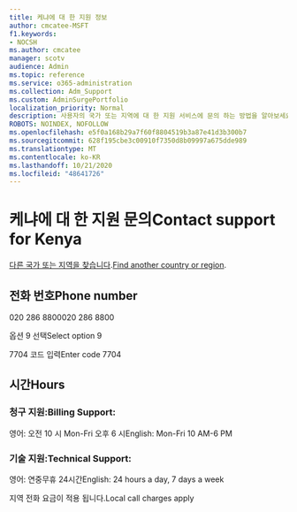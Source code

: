 ```yaml
---
title: 케냐에 대 한 지원 정보
author: cmcatee-MSFT
f1.keywords:
- NOCSH
ms.author: cmcatee
manager: scotv
audience: Admin
ms.topic: reference
ms.service: o365-administration
ms.collection: Adm_Support
ms.custom: AdminSurgePortfolio
localization_priority: Normal
description: 사용자의 국가 또는 지역에 대 한 지원 서비스에 문의 하는 방법을 알아보세요.
ROBOTS: NOINDEX, NOFOLLOW
ms.openlocfilehash: e5f0a168b29a7f60f8804519b3a87e41d3b300b7
ms.sourcegitcommit: 628f195cbe3c00910f7350d8b09997a675dde989
ms.translationtype: MT
ms.contentlocale: ko-KR
ms.lasthandoff: 10/21/2020
ms.locfileid: "48641726"
---
```

# <a name="contact-support-for-kenya"></a><span data-ttu-id="9cbba-103">케냐에 대 한 지원 문의</span><span class="sxs-lookup"><span data-stu-id="9cbba-103">Contact support for Kenya</span></span>

<span data-ttu-id="9cbba-104">[다른 국가 또는 지역을 찾습니다](../contact-support-for-business-products.md).</span><span class="sxs-lookup"><span data-stu-id="9cbba-104">[Find another country or region](../contact-support-for-business-products.md).</span></span>

## <a name="phone-number"></a><span data-ttu-id="9cbba-105">전화 번호</span><span class="sxs-lookup"><span data-stu-id="9cbba-105">Phone number</span></span>
<span data-ttu-id="9cbba-106">020 286 8800</span><span class="sxs-lookup"><span data-stu-id="9cbba-106">020 286 8800</span></span>

<span data-ttu-id="9cbba-107">옵션 9 선택</span><span class="sxs-lookup"><span data-stu-id="9cbba-107">Select option 9</span></span>

<span data-ttu-id="9cbba-108">7704 코드 입력</span><span class="sxs-lookup"><span data-stu-id="9cbba-108">Enter code 7704</span></span>

## <a name="hours"></a><span data-ttu-id="9cbba-109">시간</span><span class="sxs-lookup"><span data-stu-id="9cbba-109">Hours</span></span>
### <a name="billing-support"></a><span data-ttu-id="9cbba-110">청구 지원:</span><span class="sxs-lookup"><span data-stu-id="9cbba-110">Billing Support:</span></span>

<span data-ttu-id="9cbba-111">영어: 오전 10 시 Mon-Fri 오후 6 시</span><span class="sxs-lookup"><span data-stu-id="9cbba-111">English: Mon-Fri 10 AM-6 PM</span></span>

### <a name="technical-support"></a><span data-ttu-id="9cbba-112">기술 지원:</span><span class="sxs-lookup"><span data-stu-id="9cbba-112">Technical Support:</span></span>

<span data-ttu-id="9cbba-113">영어: 연중무휴 24시간</span><span class="sxs-lookup"><span data-stu-id="9cbba-113">English: 24 hours a day, 7 days a week</span></span>

<span data-ttu-id="9cbba-114">지역 전화 요금이 적용 됩니다.</span><span class="sxs-lookup"><span data-stu-id="9cbba-114">Local call charges apply</span></span>
